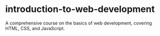 # introduction-to-web-development
A comprehensive course on the basics of web development, covering HTML, CSS, and JavaScript.
